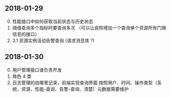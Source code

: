 2018-01-29
----
0. 性能接口中如何获取当前状态与历史状态
0. 阈值查询多个指标时要查询多次 （可以让良照增加一个查询单个资源所有门限信息的接口）
0. 3.1 资源实例活动告警查询 (请求消息体 ?)

2018-01-30
----
0. 用户管理接口谁负责开发
0. 角色 4 类
0. 日志管理的由哪里记录，前端实现查询界面 按照用户、时间、操作类型（系统、资源、性能-查询、告警-查询、清楚）元数据需要维护
